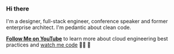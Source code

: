 ### Hi there

I'm a designer, full-stack engineer, conference speaker and former enterprise architect. I'm pedantic about clean code. 

**[Follow Me on YouTube](https://www.youtube.com/channel/UCIEB4YTb873fpFi7vyi_p0w)** to learn more about cloud engineering best practices and [watch me code](https://www.youtube.com/channel/UCIEB4YTb873fpFi7vyi_p0w) 👩‍💻 🎥
